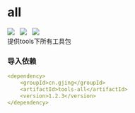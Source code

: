 # all
![](https://img.shields.io/badge/version-1.2.3-green.svg) &nbsp; ![](https://img.shields.io/badge/author-Gjing-green.svg) &nbsp; 
![](https://img.shields.io/badge/builder-success-green.svg)     
提供tools下所有工具包
### 导入依赖
```yaml
<dependency>
    <groupId>cn.gjing</groupId>
    <artifactId>tools-all</artifactId>
    <version>1.2.3</version>
</dependency>
```